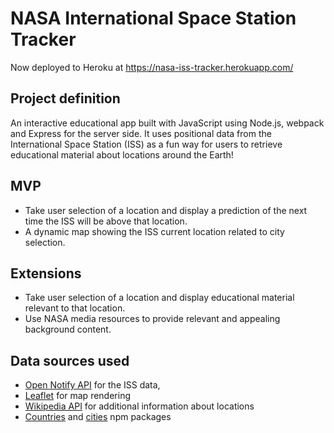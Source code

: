 # NASA International Space Station Tracker

Now deployed to Heroku at <a href="https://nasa-iss-tracker.herokuapp.com/" target="_blank">https://nasa-iss-tracker.herokuapp.com/</a> 

## Project definition

An interactive educational app built with JavaScript using Node.js, webpack and Express for the server side. It uses positional data from the International Space Station (ISS) as a fun way for users to retrieve educational material about locations around the Earth!

## MVP
* Take user selection of a location and display a prediction of the next time the ISS will be above that location.
* A dynamic map showing the ISS current location related to city selection.

## Extensions
* Take user selection of a location and display educational material relevant to that location.
* Use NASA media resources to provide relevant and appealing background content.

## Data sources used
* <a href="http://open-notify.org/" target="_blank">Open Notify API</a>  for the ISS data,
* <a href="https://leafletjs.com/" target="_blank">Leaflet</a> for map rendering
* <a href="https://www.mediawiki.org/wiki/Special:ApiSandbox" target="_blank">Wikipedia API</a> for additional information about locations
* <a href="https://github.com/annexare/Countries" target="_blank">Countries</a> and <a href="https://www.npmjs.com/package/cities.json?activeTab=readme" target="_blank">cities</a> npm packages
